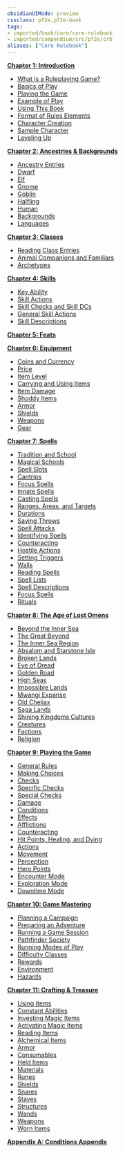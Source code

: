 ```yaml
---
obsidianUIMode: preview
cssclass: pf2e,pf2e-book
tags:
- imported/book/core/core-rulebook
- imported/compendium/src/pf2e/crb
aliases: ["Core Rulebook"]
---
```

**[Chapter 1: Introduction](chapter-1-introduction.md)**

- [What is a Roleplaying Game?](chapter-1-introduction.md#What%20is%20a%20Roleplaying%20Game?)
- [Basics of Play](chapter-1-introduction.md#Basics%20of%20Play)
- [Playing the Game](chapter-1-introduction.md#Playing%20the%20Game)
- [Example of Play](chapter-1-introduction.md#Example%20of%20Play)
- [Using This Book](chapter-1-introduction.md#Using%20This%20Book)
- [Format of Rules Elements](chapter-1-introduction.md#Format%20of%20Rules%20Elements)
- [Character Creation](chapter-1-introduction.md#Character%20Creation)
- [Sample Character](chapter-1-introduction.md#Sample%20Character)
- [Leveling Up](chapter-1-introduction.md#Leveling%20Up)

**[Chapter 2: Ancestries & Backgrounds](chapter-2-ancestries-backgrounds.md)**

- [Ancestry Entries](chapter-2-ancestries-backgrounds.md#Ancestry%20Entries)
- [Dwarf](chapter-2-ancestries-backgrounds.md#Dwarf)
- [Elf](chapter-2-ancestries-backgrounds.md#Elf)
- [Gnome](chapter-2-ancestries-backgrounds.md#Gnome)
- [Goblin](chapter-2-ancestries-backgrounds.md#Goblin)
- [Halfling](chapter-2-ancestries-backgrounds.md#Halfling)
- [Human](chapter-2-ancestries-backgrounds.md#Human)
- [Backgrounds](chapter-2-ancestries-backgrounds.md#Backgrounds)
- [Languages](chapter-2-ancestries-backgrounds.md#Languages)

**[Chapter 3: Classes](chapter-3-classes.md)**

- [Reading Class Entries](chapter-3-classes.md#Reading%20Class%20Entries)
- [Animal Companions and Familiars](chapter-3-classes.md#Animal%20Companions%20and%20Familiars)
- [Archetypes](chapter-3-classes.md#Archetypes)

**[Chapter 4: Skills](chapter-4-skills.md)**

- [Key Ability](chapter-4-skills.md#Key%20Ability)
- [Skill Actions](chapter-4-skills.md#Skill%20Actions)
- [Skill Checks and Skill DCs](chapter-4-skills.md#Skill%20Checks%20and%20Skill%20DCs)
- [General Skill Actions](chapter-4-skills.md#General%20Skill%20Actions)
- [Skill Descriptions](chapter-4-skills.md#Skill%20Descriptions)

**[Chapter 5: Feats](chapter-5-feats.md)**

**[Chapter 6: Equipment](chapter-6-equipment.md)**

- [Coins and Currency](chapter-6-equipment.md#Coins%20and%20Currency)
- [Price](chapter-6-equipment.md#Price)
- [Item Level](chapter-6-equipment.md#Item%20Level)
- [Carrying and Using Items](chapter-6-equipment.md#Carrying%20and%20Using%20Items)
- [Item Damage](chapter-6-equipment.md#Item%20Damage)
- [Shoddy Items](chapter-6-equipment.md#Shoddy%20Items)
- [Armor](chapter-6-equipment.md#Armor)
- [Shields](chapter-6-equipment.md#Shields)
- [Weapons](chapter-6-equipment.md#Weapons)
- [Gear](chapter-6-equipment.md#Gear)

**[Chapter 7: Spells](chapter-7-spells.md)**

- [Tradition and School](chapter-7-spells.md#Tradition%20and%20School)
- [Magical Schools](chapter-7-spells.md#Magical%20Schools)
- [Spell Slots](chapter-7-spells.md#Spell%20Slots)
- [Cantrips](chapter-7-spells.md#Cantrips)
- [Focus Spells](chapter-7-spells.md#Focus%20Spells)
- [Innate Spells](chapter-7-spells.md#Innate%20Spells)
- [Casting Spells](chapter-7-spells.md#Casting%20Spells)
- [Ranges, Areas, and Targets](chapter-7-spells.md#Ranges,%20Areas,%20and%20Targets)
- [Durations](chapter-7-spells.md#Durations)
- [Saving Throws](chapter-7-spells.md#Saving%20Throws)
- [Spell Attacks](chapter-7-spells.md#Spell%20Attacks)
- [Identifying Spells](chapter-7-spells.md#Identifying%20Spells)
- [Counteracting](chapter-7-spells.md#Counteracting)
- [Hostile Actions](chapter-7-spells.md#Hostile%20Actions)
- [Setting Triggers](chapter-7-spells.md#Setting%20Triggers)
- [Walls](chapter-7-spells.md#Walls)
- [Reading Spells](chapter-7-spells.md#Reading%20Spells)
- [Spell Lists](chapter-7-spells.md#Spell%20Lists)
- [Spell Descriptions](chapter-7-spells.md#Spell%20Descriptions)
- [Focus Spells](chapter-7-spells.md#Focus%20Spells)
- [Rituals](chapter-7-spells.md#Rituals)

**[Chapter 8: The Age of Lost Omens](chapter-8-the-age-of-lost-omens.md)**

- [Beyond the Inner Sea](chapter-8-the-age-of-lost-omens.md#Beyond%20the%20Inner%20Sea)
- [The Great Beyond](chapter-8-the-age-of-lost-omens.md#The%20Great%20Beyond)
- [The Inner Sea Region](chapter-8-the-age-of-lost-omens.md#The%20Inner%20Sea%20Region)
- [Absalom and Starstone Isle](chapter-8-the-age-of-lost-omens.md#Absalom%20and%20Starstone%20Isle)
- [Broken Lands](chapter-8-the-age-of-lost-omens.md#Broken%20Lands)
- [Eye of Dread](chapter-8-the-age-of-lost-omens.md#Eye%20of%20Dread)
- [Golden Road](chapter-8-the-age-of-lost-omens.md#Golden%20Road)
- [High Seas](chapter-8-the-age-of-lost-omens.md#High%20Seas)
- [Impossible Lands](chapter-8-the-age-of-lost-omens.md#Impossible%20Lands)
- [Mwangi Expanse](chapter-8-the-age-of-lost-omens.md#Mwangi%20Expanse)
- [Old Cheliax](chapter-8-the-age-of-lost-omens.md#Old%20Cheliax)
- [Saga Lands](chapter-8-the-age-of-lost-omens.md#Saga%20Lands)
- [Shining Kingdoms Cultures](chapter-8-the-age-of-lost-omens.md#Shining%20Kingdoms%20Cultures)
- [Creatures](chapter-8-the-age-of-lost-omens.md#Creatures)
- [Factions](chapter-8-the-age-of-lost-omens.md#Factions)
- [Religion](chapter-8-the-age-of-lost-omens.md#Religion)

**[Chapter 9: Playing the Game](chapter-9-playing-the-game.md)**

- [General Rules](chapter-9-playing-the-game.md#General%20Rules)
- [Making Choices](chapter-9-playing-the-game.md#Making%20Choices)
- [Checks](chapter-9-playing-the-game.md#Checks)
- [Specific Checks](chapter-9-playing-the-game.md#Specific%20Checks)
- [Special Checks](chapter-9-playing-the-game.md#Special%20Checks)
- [Damage](chapter-9-playing-the-game.md#Damage)
- [Conditions](chapter-9-playing-the-game.md#Conditions)
- [Effects](chapter-9-playing-the-game.md#Effects)
- [Afflictions](chapter-9-playing-the-game.md#Afflictions)
- [Counteracting](chapter-9-playing-the-game.md#Counteracting)
- [Hit Points, Healing, and Dying](chapter-9-playing-the-game.md#Hit%20Points,%20Healing,%20and%20Dying)
- [Actions](chapter-9-playing-the-game.md#Actions)
- [Movement](chapter-9-playing-the-game.md#Movement)
- [Perception](chapter-9-playing-the-game.md#Perception)
- [Hero Points](chapter-9-playing-the-game.md#Hero%20Points)
- [Encounter Mode](chapter-9-playing-the-game.md#Encounter%20Mode)
- [Exploration Mode](chapter-9-playing-the-game.md#Exploration%20Mode)
- [Downtime Mode](chapter-9-playing-the-game.md#Downtime%20Mode)

**[Chapter 10: Game Mastering](chapter-10-game-mastering.md)**

- [Planning a Campaign](chapter-10-game-mastering.md#Planning%20a%20Campaign)
- [Preparing an Adventure](chapter-10-game-mastering.md#Preparing%20an%20Adventure)
- [Running a Game Session](chapter-10-game-mastering.md#Running%20a%20Game%20Session)
- [Pathfinder Society](chapter-10-game-mastering.md#Pathfinder%20Society)
- [Running Modes of Play](chapter-10-game-mastering.md#Running%20Modes%20of%20Play)
- [Difficulty Classes](chapter-10-game-mastering.md#Difficulty%20Classes)
- [Rewards](chapter-10-game-mastering.md#Rewards)
- [Environment](chapter-10-game-mastering.md#Environment)
- [Hazards](chapter-10-game-mastering.md#Hazards)

**[Chapter 11: Crafting & Treasure](chapter-11-crafting-treasure.md)**

- [Using Items](chapter-11-crafting-treasure.md#Using%20Items)
- [Constant Abilities](chapter-11-crafting-treasure.md#Constant%20Abilities)
- [Investing Magic Items](chapter-11-crafting-treasure.md#Investing%20Magic%20Items)
- [Activating Magic Items](chapter-11-crafting-treasure.md#Activating%20Magic%20Items)
- [Reading Items](chapter-11-crafting-treasure.md#Reading%20Items)
- [Alchemical Items](chapter-11-crafting-treasure.md#Alchemical%20Items)
- [Armor](chapter-11-crafting-treasure.md#Armor)
- [Consumables](chapter-11-crafting-treasure.md#Consumables)
- [Held Items](chapter-11-crafting-treasure.md#Held%20Items)
- [Materials](chapter-11-crafting-treasure.md#Materials)
- [Runes](chapter-11-crafting-treasure.md#Runes)
- [Shields](chapter-11-crafting-treasure.md#Shields)
- [Snares](chapter-11-crafting-treasure.md#Snares)
- [Staves](chapter-11-crafting-treasure.md#Staves)
- [Structures](chapter-11-crafting-treasure.md#Structures)
- [Wands](chapter-11-crafting-treasure.md#Wands)
- [Weapons](chapter-11-crafting-treasure.md#Weapons)
- [Worn Items](chapter-11-crafting-treasure.md#Worn%20Items)

**[Appendix A: Conditions Appendix](../../../rules/core-rulebook/appendix-a-conditions-appendix.md)**
